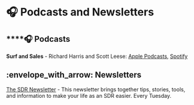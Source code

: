 # 🎧 Podcasts and Newsletters

## ****:headphones: **Podcasts**

**Surf and Sales** - Richard Harris and Scott Leese: [Apple Podcasts](https://podcasts.apple.com/us/podcast/surf-and-sales/id1490003203), [Spotify](https://open.spotify.com/show/5oJ9GkVkCiZEQEqCCRpVV4)



## :envelope\_with\_arrow: Newsletters

[The SDR Newsletter](https://www.thesdrnewsletter.com) - This newsletter brings together tips, stories, tools, and information to make your life as an SDR easier. Every Tuesday.
